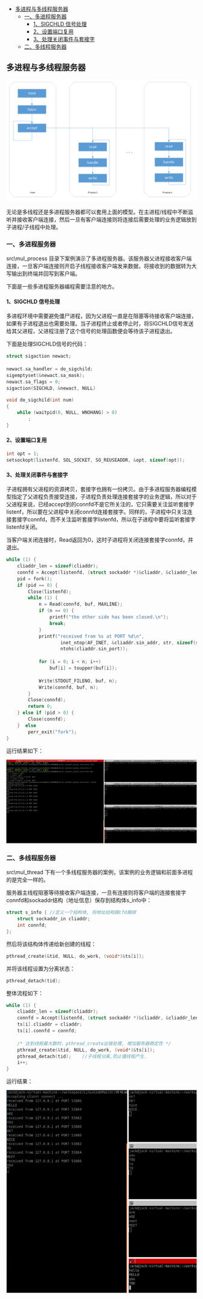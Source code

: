 <!-- START doctoc generated TOC please keep comment here to allow auto update -->
<!-- DON'T EDIT THIS SECTION, INSTEAD RE-RUN doctoc TO UPDATE -->

- [多进程与多线程服务器](#%E5%A4%9A%E8%BF%9B%E7%A8%8B%E4%B8%8E%E5%A4%9A%E7%BA%BF%E7%A8%8B%E6%9C%8D%E5%8A%A1%E5%99%A8)
  - [一、多进程服务器](#%E4%B8%80%E5%A4%9A%E8%BF%9B%E7%A8%8B%E6%9C%8D%E5%8A%A1%E5%99%A8)
    - [1、SIGCHLD 信号处理](#1sigchld-%E4%BF%A1%E5%8F%B7%E5%A4%84%E7%90%86)
    - [2、设置端口复用](#2%E8%AE%BE%E7%BD%AE%E7%AB%AF%E5%8F%A3%E5%A4%8D%E7%94%A8)
    - [3、处理关闭事件与套接字](#3%E5%A4%84%E7%90%86%E5%85%B3%E9%97%AD%E4%BA%8B%E4%BB%B6%E4%B8%8E%E5%A5%97%E6%8E%A5%E5%AD%97)
  - [二、多线程服务器](#%E4%BA%8C%E5%A4%9A%E7%BA%BF%E7%A8%8B%E6%9C%8D%E5%8A%A1%E5%99%A8)

<!-- END doctoc generated TOC please keep comment here to allow auto update -->

## 多进程与多线程服务器

![](./img/mul.png)

无论是多线程还是多进程服务器都可以套用上面的模型。在主进程/线程中不断监听并接收客户端连接，然后一旦有客户端连接则将连接后需要处理的业务逻辑放到子进程/子线程中处理。

### 一、多进程服务器

src\mul_process 目录下案例演示了多进程服务器。该服务器父进程接收客户端连接，一旦客户端连接则开启子线程接收客户端发来数据，将接收到的数据转为大写输出到终端并回写到客户端。

下面是一些多进程服务器编程需要注意的地方。

#### 1、SIGCHLD 信号处理

多进程环境中需要避免僵尸进程，因为父进程一直是在阻塞等待接收客户端连接，如果有子进程退出也需要处理。当子进程终止或者停止时，将SIGCHLD信号发送给其父进程，父进程注册了这个信号的处理函数便会等待该子进程退出。

下面是处理SIGCHLD信号的代码：

```c
struct sigaction newact;

newact.sa_handler = do_sigchild;
sigemptyset(&newact.sa_mask);
newact.sa_flags = 0;
sigaction(SIGCHLD, &newact, NULL)
```

```c
void do_sigchild(int num)
{
    while (waitpid(0, NULL, WNOHANG) > 0)
        ;
}
```
#### 2、设置端口复用

```c
int opt = 1;
setsockopt(listenfd, SOL_SOCKET, SO_REUSEADDR, &opt, sizeof(opt));
```
#### 3、处理关闭事件与套接字

子进程拥有父进程的资源拷贝，套接字也拥有一份拷贝。由于多进程服务器编程模型指定了父进程负责接受连接，子进程负责处理连接套接字的业务逻辑，所以对于父进程来说，已经accept到的connfd不是它所关注的，它只需要关注监听套接字listenf，所以要在父进程中关闭connfd连接套接字。同样的，子进程中只关注连接套接字connfd，而不关注监听套接字listenfd，所以在子进程中要将监听套接字listenfd关闭。

当客户端关闭连接时，Read返回为0，这时子进程将关闭连接套接字connfd，并退出。

```c
while (1) {
    cliaddr_len = sizeof(cliaddr);
    connfd = Accept(listenfd, (struct sockaddr *)&cliaddr, &cliaddr_len);
    pid = fork();
    if (pid == 0) {
        Close(listenfd);
        while (1) {
            n = Read(connfd, buf, MAXLINE);
            if (n == 0) {
                printf("the other side has been closed.\n");
                break;
            }
            printf("received from %s at PORT %d\n",
                    inet_ntop(AF_INET, &cliaddr.sin_addr, str, sizeof(str)),
                    ntohs(cliaddr.sin_port));

            for (i = 0; i < n; i++)
                buf[i] = toupper(buf[i]);

            Write(STDOUT_FILENO, buf, n);
            Write(connfd, buf, n);
        }
        Close(connfd);
        return 0;
    } else if (pid > 0) {
        Close(connfd);
    }  else
        perr_exit("fork");
}
```

运行结果如下：

![](./img/mul_process.png)

### 二、多线程服务器

src\mul_thread 下有一个多线程服务器的案例，该案例的业务逻辑和前面多进程的是完全一样的。

服务器主线程阻塞等待接收客户端连接，一旦有连接则将客户端的连接套接字connfd和sockaddr结构（地址信息）保存到结构体s_info中：
```c
struct s_info { //定义一个结构体, 将地址结构跟cfd捆绑
    struct sockaddr_in cliaddr;
    int connfd;
};
```
然后将该结构体传递给新创建的线程：
```c
pthread_create(&tid, NULL, do_work, (void*)&ts[i]);
```
并将该线程设置为分离状态：
```c
pthread_detach(tid);
```
整体流程如下：

```c
while (1) {
    cliaddr_len = sizeof(cliaddr);
    connfd = Accept(listenfd, (struct sockaddr *)&cliaddr, &cliaddr_len);   //阻塞监听客户端链接请求
    ts[i].cliaddr = cliaddr;
    ts[i].connfd = connfd;

    /* 达到线程最大数时，pthread_create出错处理, 增加服务器稳定性 */
    pthread_create(&tid, NULL, do_work, (void*)&ts[i]);
    pthread_detach(tid);    //子线程分离,防止僵线程产生.
    i++;
}
```
运行结果：

![](./img/mul_thread.png)